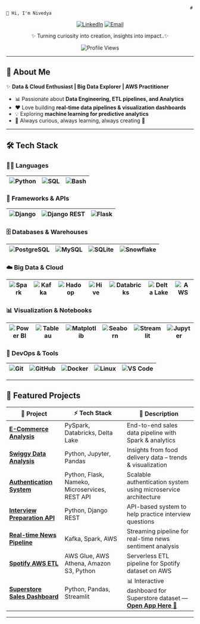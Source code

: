 

                                                                         # 👋 Hi, I'm Nivedya

<p align="center">
  <a href="https://linkedin.com/in/nivedya-k"><img src="https://img.shields.io/badge/LinkedIn-blue?style=for-the-badge&logo=linkedin" alt="LinkedIn" /></a>
  <a href="mailto:nivedyak1112@gmail.com"><img src="https://img.shields.io/badge/Email-red?style=for-the-badge&logo=gmail" alt="Email" /></a>
</p>

<p align="center">
  ✨ Turning curiosity into creation, insights into impact..✨
</p>

<p align="center">
  <img src="https://komarev.com/ghpvc/?username=Nivedya2000&label=Profile%20Views&color=blue&style=flat-square" alt="Profile Views" />
</p>

---

## 🚀 About Me

✨ **Data & Cloud Enthusiast | Big Data Explorer | AWS Practitioner**  

- 📊 Passionate about **Data Engineering, ETL pipelines, and Analytics**  
- ❤️ Love building **real-time data pipelines & visualization dashboards**  
- 💡 Exploring **machine learning for predictive analytics**  
- 🌱 Always curious, always learning, always creating 🚀  

---

## 🛠 Tech Stack

### 👩‍💻 Languages
| <img src="https://img.shields.io/badge/Python-3776AB?style=for-the-badge&logo=python&logoColor=white" alt="Python" /> | <img src="https://img.shields.io/badge/SQL-025E8C?style=for-the-badge&logo=postgresql&logoColor=white" alt="SQL" /> | <img src="https://img.shields.io/badge/Bash%20%2F%20Shell-121011?style=for-the-badge&logo=gnu-bash&logoColor=white" alt="Bash" /> |
|-------------------------------------------------------------|-----------------------------------------------------------|---------------------------------------------------------------------|

### 🧩 Frameworks & APIs
| <img src="https://img.shields.io/badge/Django-092E20?style=for-the-badge&logo=django&logoColor=white" alt="Django" /> | <img src="https://img.shields.io/badge/Django%20REST%20Framework-092E20?style=for-the-badge&logo=django&logoColor=white" alt="Django REST" /> | <img src="https://img.shields.io/badge/Flask-000000?style=for-the-badge&logo=flask&logoColor=white" alt="Flask" /> |
|------------------------------------------------------------|--------------------------------------------------------------------------------|------------------------------------------------------------|

### 🗄️ Databases & Warehouses
| <img src="https://img.shields.io/badge/PostgreSQL-316192?style=for-the-badge&logo=postgresql&logoColor=white" alt="PostgreSQL" /> | <img src="https://img.shields.io/badge/MySQL-005C84?style=for-the-badge&logo=mysql&logoColor=white" alt="MySQL" /> | <img src="https://img.shields.io/badge/SQLite-003B57?style=for-the-badge&logo=sqlite&logoColor=white" alt="SQLite" /> | <img src="https://img.shields.io/badge/Snowflake-29B5E8?style=for-the-badge&logo=snowflake&logoColor=white" alt="Snowflake" /> |
|--------------------------------------------------------------------------------|-----------------------------------------------------|-----------------------------------------------------|----------------------------------------------------------------|

### ☁️ Big Data & Cloud
| <img src="https://img.shields.io/badge/Apache%20Spark-E25A1C?style=for-the-badge&logo=apachespark&logoColor=white" alt="Spark" /> | <img src="https://img.shields.io/badge/Apache%20Kafka-231F20?style=for-the-badge&logo=apachekafka&logoColor=white" alt="Kafka" /> | <img src="https://img.shields.io/badge/Hadoop-66CCFF?style=for-the-badge&logo=apachehadoop&logoColor=black" alt="Hadoop" /> | <img src="https://img.shields.io/badge/Hive-FDEE21?style=for-the-badge&logo=apachehive&logoColor=black" alt="Hive" /> | <img src="https://img.shields.io/badge/Databricks-FF3621?style=for-the-badge&logo=databricks&logoColor=white" alt="Databricks" /> | <img src="https://img.shields.io/badge/Delta%20Lake-0A8FDC?style=for-the-badge" alt="Delta Lake" /> | <img src="https://img.shields.io/badge/AWS-FF9900?style=for-the-badge&logo=amazonaws&logoColor=white" alt="AWS" /> |
|--------------------------------------------------------------------------------|----------------------------------------------------|---------------------------------------------------|------------------------------------------------|------------------------------------------------------|------------------------------------------------|------------------------------------------------|

### 📊 Visualization & Notebooks
| <img src="https://img.shields.io/badge/Power%20BI-F2C811?style=for-the-badge&logo=powerbi&logoColor=black" alt="Power BI" /> | <img src="https://img.shields.io/badge/Tableau-E97627?style=for-the-badge&logo=tableau&logoColor=white" alt="Tableau" /> | <img src="https://img.shields.io/badge/Matplotlib-11557C?style=for-the-badge&logo=matplotlib&logoColor=white" alt="Matplotlib" /> | <img src="https://img.shields.io/badge/Seaborn-4EABE6?style=for-the-badge&logo=python&logoColor=white" alt="Seaborn" /> | <img src="https://img.shields.io/badge/Streamlit-FF4B4B?style=for-the-badge&logo=streamlit&logoColor=white" alt="Streamlit" /> | <img src="https://img.shields.io/badge/Jupyter-F37626?style=for-the-badge&logo=jupyter&logoColor=white" alt="Jupyter" /> |
|--------------------------------------------------------------------------------|---------------------------------------------------|---------------------------------------------------|------------------------------------------------|----------------------------------------------------|------------------------------------------------|

### 🔧 DevOps & Tools
| <img src="https://img.shields.io/badge/Git-F05032?style=for-the-badge&logo=git&logoColor=white" alt="Git" /> | <img src="https://img.shields.io/badge/GitHub-181717?style=for-the-badge&logo=github&logoColor=white" alt="GitHub" /> | <img src="https://img.shields.io/badge/Docker-2496ED?style=for-the-badge&logo=docker&logoColor=white" alt="Docker" /> | <img src="https://img.shields.io/badge/Linux-FCC624?style=for-the-badge&logo=linux&logoColor=black" alt="Linux" /> | <img src="https://img.shields.io/badge/VS%20Code-007ACC?style=for-the-badge&logo=visualstudiocode&logoColor=white" alt="VS Code" /> |
|------------------------------------------------|------------------------------------------------|------------------------------------------------|------------------------------------------------|---------------------------------------------------|

---

## 🚀 Featured Projects

| 🔗 Project                          | ⚡ Tech Stack                          | 📖 Description                              |
|-------------------------------------|----------------------------------------|---------------------------------------------|
| [**E-Commerce Analysis**](https://github.com/Nivedya2000/ecommerce-analysis) | PySpark, Databricks, Delta Lake        | End-to-end sales data pipeline with Spark & analytics |
| [**Swiggy Data Analysis**](https://github.com/Nivedya2000/swiggydata_analysis) | Python, Jupyter, Pandas                | Insights from food delivery data – trends & visualization |
| [**Authentication System**](https://github.com/Nivedya2000/Microservice-Based-Authentication-System) | Python, Flask, Nameko, Microservices, REST API | Scalable authentication system using microservice architecture |
| [**Interview Preparation API**](https://github.com/Nivedya2000/Interview-Preparation-API) | Python, Django REST                   | API-based system to help practice interview questions |
| [**Real-time News Pipeline**](https://github.com/Nivedya2000/RealTimeNewsPipeline) | Kafka, Spark, AWS                     | Streaming pipeline for real-time news sentiment analysis |
| [**Spotify AWS ETL**](https://github.com/Nivedya2000/spotify-aws-etl) | AWS Glue, AWS Athena, Amazon S3, Python | Serverless ETL pipeline for Spotify dataset on AWS |
| [**Superstore Sales Dashboard**](https://github.com/Nivedya2000/superstore-sales-analysis) | Python, Pandas, Streamlit             | 📊 Interactive dashboard for Superstore dataset — [**Open App Here 🚀**](https://nivedya2000-superstore-sales-analysis.streamlit.app) |

---
